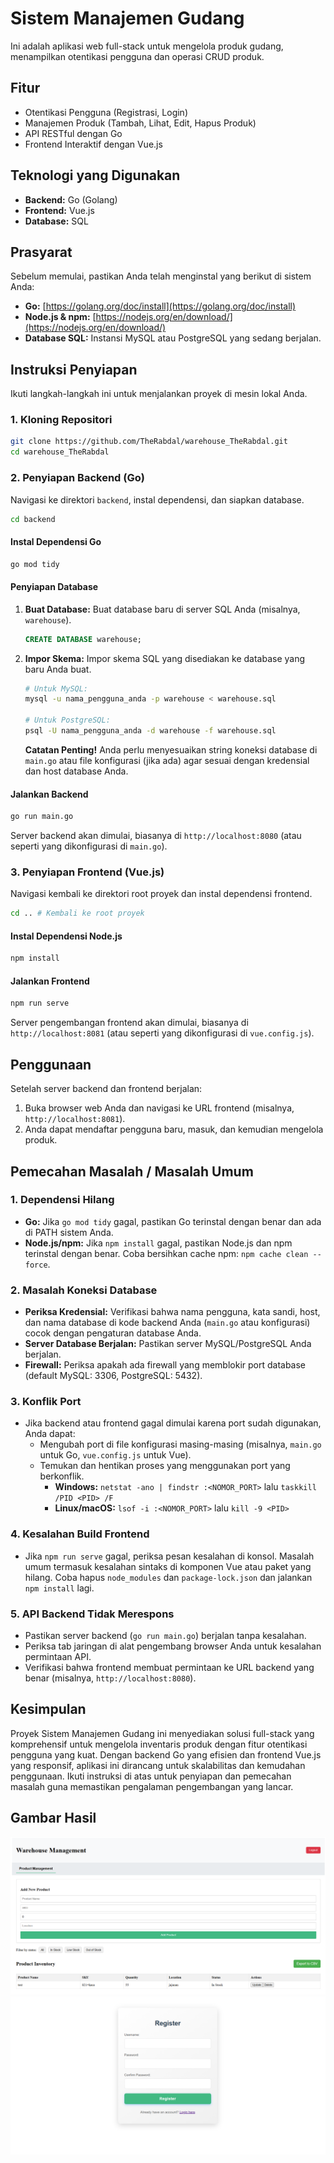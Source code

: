 # Sistem Manajemen Gudang

Ini adalah aplikasi web full-stack untuk mengelola produk gudang, menampilkan otentikasi pengguna dan operasi CRUD produk.

## Fitur

*   Otentikasi Pengguna (Registrasi, Login)
*   Manajemen Produk (Tambah, Lihat, Edit, Hapus Produk)
*   API RESTful dengan Go
*   Frontend Interaktif dengan Vue.js

## Teknologi yang Digunakan

*   **Backend:** Go (Golang)
*   **Frontend:** Vue.js
*   **Database:** SQL

## Prasyarat

Sebelum memulai, pastikan Anda telah menginstal yang berikut di sistem Anda:

*   **Go:** [https://golang.org/doc/install](https://golang.org/doc/install)
*   **Node.js & npm:** [https://nodejs.org/en/download/](https://nodejs.org/en/download/)
*   **Database SQL:** Instansi MySQL atau PostgreSQL yang sedang berjalan.

## Instruksi Penyiapan

Ikuti langkah-langkah ini untuk menjalankan proyek di mesin lokal Anda.

### 1. Kloning Repositori

```bash 
git clone https://github.com/TheRabdal/warehouse_TheRabdal.git
cd warehouse_TheRabdal
```

### 2. Penyiapan Backend (Go)

Navigasi ke direktori `backend`, instal dependensi, dan siapkan database.

```bash
cd backend
```

#### Instal Dependensi Go

```bash
go mod tidy
```

#### Penyiapan Database

1.  **Buat Database:**
    Buat database baru di server SQL Anda (misalnya, `warehouse`).

    ```sql
    CREATE DATABASE warehouse;
    ```

2.  **Impor Skema:**
    Impor skema SQL yang disediakan ke database yang baru Anda buat.

    ```bash
    # Untuk MySQL:
    mysql -u nama_pengguna_anda -p warehouse < warehouse.sql

    # Untuk PostgreSQL:
    psql -U nama_pengguna_anda -d warehouse -f warehouse.sql
    ```
    **Catatan Penting!** Anda perlu menyesuaikan string koneksi database di `main.go` atau file konfigurasi (jika ada) agar sesuai dengan kredensial dan host database Anda.

#### Jalankan Backend

```bash
go run main.go
```
Server backend akan dimulai, biasanya di `http://localhost:8080` (atau seperti yang dikonfigurasi di `main.go`).

### 3. Penyiapan Frontend (Vue.js)

Navigasi kembali ke direktori root proyek dan instal dependensi frontend.

```bash
cd .. # Kembali ke root proyek
```

#### Instal Dependensi Node.js

```bash
npm install
```

#### Jalankan Frontend

```bash
npm run serve
```
Server pengembangan frontend akan dimulai, biasanya di `http://localhost:8081` (atau seperti yang dikonfigurasi di `vue.config.js`).

## Penggunaan

Setelah server backend dan frontend berjalan:

1.  Buka browser web Anda dan navigasi ke URL frontend (misalnya, `http://localhost:8081`).
2.  Anda dapat mendaftar pengguna baru, masuk, dan kemudian mengelola produk.

## Pemecahan Masalah / Masalah Umum

### 1. Dependensi Hilang

*   **Go:** Jika `go mod tidy` gagal, pastikan Go terinstal dengan benar dan ada di PATH sistem Anda.
*   **Node.js/npm:** Jika `npm install` gagal, pastikan Node.js dan npm terinstal dengan benar. Coba bersihkan cache npm: `npm cache clean --force`.

### 2. Masalah Koneksi Database

*   **Periksa Kredensial:** Verifikasi bahwa nama pengguna, kata sandi, host, dan nama database di kode backend Anda (`main.go` atau konfigurasi) cocok dengan pengaturan database Anda.
*   **Server Database Berjalan:** Pastikan server MySQL/PostgreSQL Anda berjalan.
*   **Firewall:** Periksa apakah ada firewall yang memblokir port database (default MySQL: 3306, PostgreSQL: 5432).

### 3. Konflik Port

*   Jika backend atau frontend gagal dimulai karena port sudah digunakan, Anda dapat:
    *   Mengubah port di file konfigurasi masing-masing (misalnya, `main.go` untuk Go, `vue.config.js` untuk Vue).
    *   Temukan dan hentikan proses yang menggunakan port yang berkonflik.
        *   **Windows:** `netstat -ano | findstr :<NOMOR_PORT>` lalu `taskkill /PID <PID> /F`
        *   **Linux/macOS:** `lsof -i :<NOMOR_PORT>` lalu `kill -9 <PID>`

### 4. Kesalahan Build Frontend

*   Jika `npm run serve` gagal, periksa pesan kesalahan di konsol. Masalah umum termasuk kesalahan sintaks di komponen Vue atau paket yang hilang. Coba hapus `node_modules` dan `package-lock.json` dan jalankan `npm install` lagi.

### 5. API Backend Tidak Merespons

*   Pastikan server backend (`go run main.go`) berjalan tanpa kesalahan.
*   Periksa tab jaringan di alat pengembang browser Anda untuk kesalahan permintaan API.
*   Verifikasi bahwa frontend membuat permintaan ke URL backend yang benar (misalnya, `http://localhost:8080`).

## Kesimpulan

Proyek Sistem Manajemen Gudang ini menyediakan solusi full-stack yang komprehensif untuk mengelola inventaris produk dengan fitur otentikasi pengguna yang kuat. Dengan backend Go yang efisien dan frontend Vue.js yang responsif, aplikasi ini dirancang untuk skalabilitas dan kemudahan penggunaan. Ikuti instruksi di atas untuk penyiapan dan pemecahan masalah guna memastikan pengalaman pengembangan yang lancar.

## Gambar Hasil

![Tampilan Halaman Dashboard](.tugas/dashboard.png)
![Tampilan Halaman Register](.tugas/register.png)